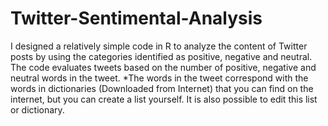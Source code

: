 # Twitter-Sentimental-Analysis
I designed a relatively simple code in R to analyze the content of Twitter posts by using the categories identified as positive, negative and neutral. The code evaluates tweets based on the number of positive, negative and neutral words in the tweet.  *The words in the tweet correspond with the words in dictionaries (Downloaded from Internet) that you can find on the internet, but you can create a list yourself. It is also possible to edit this list or dictionary. 

